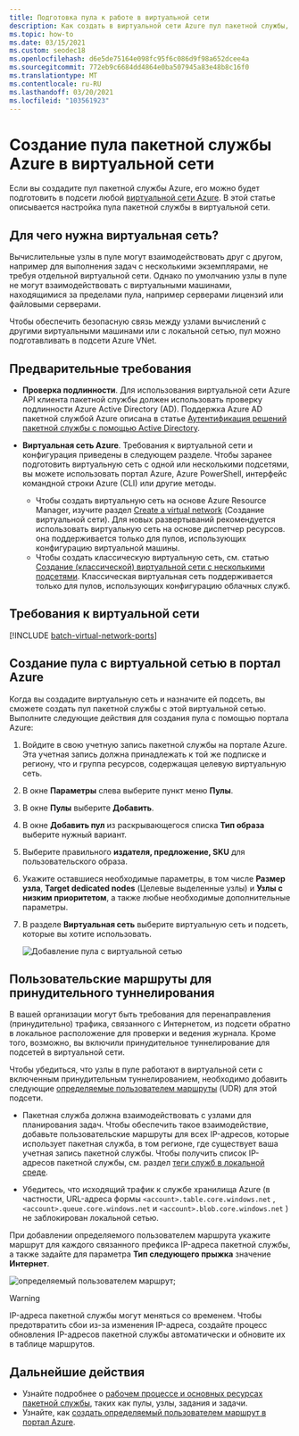 ```yaml
---
title: Подготовка пула к работе в виртуальной сети
description: Как создать в виртуальной сети Azure пул пакетной службы, чтобы вычислительные узлы безопасно взаимодействовали с другими виртуальными машинами в сети, например с файловым сервером.
ms.topic: how-to
ms.date: 03/15/2021
ms.custom: seodec18
ms.openlocfilehash: d6e5de75164e098fc95f6c086d9f98a652dcee4a
ms.sourcegitcommit: 772eb9c6684dd4864e0ba507945a83e48b8c16f0
ms.translationtype: MT
ms.contentlocale: ru-RU
ms.lasthandoff: 03/20/2021
ms.locfileid: "103561923"
---
```

# <a name="create-an-azure-batch-pool-in-a-virtual-network"></a>Создание пула пакетной службы Azure в виртуальной сети

Если вы создадите пул пакетной службы Azure, его можно будет подготовить в подсети любой [виртуальной сети Azure](../virtual-network/virtual-networks-overview.md). В этой статье описывается настройка пула пакетной службы в виртуальной сети.

## <a name="why-use-a-vnet"></a>Для чего нужна виртуальная сеть?

Вычислительные узлы в пуле могут взаимодействовать друг с другом, например для выполнения задач с несколькими экземплярами, не требуя отдельной виртуальной сети. Однако по умолчанию узлы в пуле не могут взаимодействовать с виртуальными машинами, находящимися за пределами пула, например серверами лицензий или файловыми серверами.

Чтобы обеспечить безопасную связь между узлами вычислений с другими виртуальными машинами или с локальной сетью, пул можно подготавливать в подсети Azure VNet.

## <a name="prerequisites"></a>Предварительные требования

- **Проверка подлинности**. Для использования виртуальной сети Azure API клиента пакетной службы должен использовать проверку подлинности Azure Active Directory (AD). Поддержка Azure AD пакетной службой Azure описана в статье [Аутентификация решений пакетной службы с помощью Active Directory](batch-aad-auth.md).

- **Виртуальная сеть Azure**. Требования к виртуальной сети и конфигурация приведены в следующем разделе. Чтобы заранее подготовить виртуальную сеть с одной или несколькими подсетями, вы можете использовать портал Azure, Azure PowerShell, интерфейс командной строки Azure (CLI) или другие методы.
  - Чтобы создать виртуальную сеть на основе Azure Resource Manager, изучите раздел [Create a virtual network](../virtual-network/manage-virtual-network.md#create-a-virtual-network) (Создание виртуальной сети). Для новых развертываний рекомендуется использовать виртуальную сеть на основе диспетчер ресурсов. она поддерживается только для пулов, использующих конфигурацию виртуальной машины.
  - Чтобы создать классическую виртуальную сеть, см. статью [Создание (классической) виртуальной сети с несколькими подсетями](/previous-versions/azure/virtual-network/create-virtual-network-classic). Классическая виртуальная сеть поддерживается только для пулов, использующих конфигурацию облачных служб.

## <a name="vnet-requirements"></a>Требования к виртуальной сети

[!INCLUDE [batch-virtual-network-ports](../../includes/batch-virtual-network-ports.md)]

## <a name="create-a-pool-with-a-vnet-in-the-azure-portal"></a>Создание пула с виртуальной сетью в портал Azure

Когда вы создадите виртуальную сеть и назначите ей подсеть, вы сможете создать пул пакетной службы с этой виртуальной сетью. Выполните следующие действия для создания пула с помощью портала Azure: 

1. Войдите в свою учетную запись пакетной службы на портале Azure. Эта учетная запись должна принадлежать к той же подписке и региону, что и группа ресурсов, содержащая целевую виртуальную сеть.
2. В окне **Параметры** слева выберите пункт меню **Пулы**.
3. В окне **Пулы** выберите **Добавить**.
4. В окне **Добавить пул** из раскрывающегося списка **Тип образа** выберите нужный вариант.
5. Выберите правильного **издателя, предложение, SKU** для пользовательского образа.
6. Укажите оставшиеся необходимые параметры, в том числе **Размер узла**, **Target dedicated nodes** (Целевые выделенные узлы) и **Узлы с низким приоритетом**, а также любые необходимые дополнительные параметры.
7. В разделе **Виртуальная сеть** выберите виртуальную сеть и подсеть, которые вы хотите использовать.

   ![Добавление пула с виртуальной сетью](./media/batch-virtual-network/add-vnet-pool.png)

## <a name="user-defined-routes-for-forced-tunneling"></a>Пользовательские маршруты для принудительного туннелирования

В вашей организации могут быть требования для перенаправления (принудительно) трафика, связанного с Интернетом, из подсети обратно в локальное расположение для проверки и ведения журнала. Кроме того, возможно, вы включили принудительное туннелирование для подсетей в виртуальной сети.

Чтобы убедиться, что узлы в пуле работают в виртуальной сети с включенным принудительным туннелированием, необходимо добавить следующие [определяемые пользователем маршруты](../virtual-network/virtual-networks-udr-overview.md) (UDR) для этой подсети.

- Пакетная служба должна взаимодействовать с узлами для планирования задач. Чтобы обеспечить такое взаимодействие, добавьте пользовательские маршруты для всех IP-адресов, которые использует пакетная служба, в том регионе, где существует ваша учетная запись пакетной службы. Чтобы получить список IP-адресов пакетной службы, см. раздел [теги служб в локальной среде](../virtual-network/service-tags-overview.md).

- Убедитесь, что исходящий трафик к службе хранилища Azure (в частности, URL-адреса формы `<account>.table.core.windows.net` , `<account>.queue.core.windows.net` и `<account>.blob.core.windows.net` ) не заблокирован локальной сетью.

При добавлении определяемого пользователем маршрута укажите маршрут для каждого связанного префикса IP-адреса пакетной службы, а также задайте для параметра **Тип следующего прыжка** значение **Интернет**.

![определяемый пользователем маршрут;](./media/batch-virtual-network/user-defined-route.png)

> [!WARNING]
> IP-адреса пакетной службы могут меняться со временем. Чтобы предотвратить сбои из-за изменения IP-адреса, создайте процесс обновления IP-адресов пакетной службы автоматически и обновите их в таблице маршрутов.

## <a name="next-steps"></a>Дальнейшие действия

- Узнайте подробнее о [рабочем процессе и основных ресурсах пакетной службы](batch-service-workflow-features.md), таких как пулы, узлы, задания и задачи.
- Узнайте, как [создать определяемый пользователем маршрут в портал Azure](../virtual-network/tutorial-create-route-table-portal.md).

